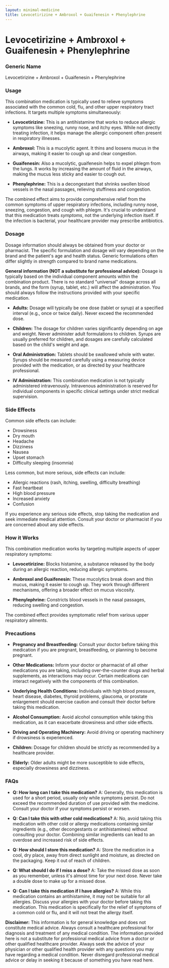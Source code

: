 ```yaml
---
layout: minimal-medicine
title: Levocetirizine + Ambroxol + Guaifenesin + Phenylephrine
---
```


# Levocetirizine + Ambroxol + Guaifenesin + Phenylephrine
### Generic Name
Levocetirizine + Ambroxol + Guaifenesin + Phenylephrine


### Usage

This combination medication is typically used to relieve symptoms associated with the common cold, flu, and other upper respiratory tract infections.  It targets multiple symptoms simultaneously:

* **Levocetirizine:** This is an antihistamine that works to reduce allergic symptoms like sneezing, runny nose, and itchy eyes.  While not directly treating infection, it helps manage the allergic component often present in respiratory illnesses.

* **Ambroxol:** This is a mucolytic agent. It thins and loosens mucus in the airways, making it easier to cough up and clear congestion.

* **Guaifenesin:** Also a mucolytic, guaifenesin helps to expel phlegm from the lungs. It works by increasing the amount of fluid in the airways, making the mucus less sticky and easier to cough out.

* **Phenylephrine:** This is a decongestant that shrinks swollen blood vessels in the nasal passages, relieving stuffiness and congestion.


The combined effect aims to provide comprehensive relief from the common symptoms of upper respiratory infections, including runny nose, sneezing, congestion, and cough with phlegm.  It's crucial to understand that this medication treats *symptoms*, not the underlying infection itself.  If the infection is bacterial, your healthcare provider may prescribe antibiotics.


### Dosage

Dosage information should always be obtained from your doctor or pharmacist.  The specific formulation and dosage will vary depending on the brand and the patient's age and health status.  Generic formulations often differ slightly in strength compared to brand name medications.

**General information (NOT a substitute for professional advice):** Dosage is typically based on the individual component amounts within the combination product.  There is no standard "universal" dosage across all brands, and the form (syrup, tablet, etc.) will affect the administration.  You should always follow the instructions provided with your specific medication.

* **Adults:** Dosage will typically be one dose (tablet or syrup) at a specified interval (e.g., once or twice daily).  Never exceed the recommended dose.

* **Children:** The dosage for children varies significantly depending on age and weight.  Never administer adult formulations to children.  Syrups are usually preferred for children, and dosages are carefully calculated based on the child's weight and age.

* **Oral Administration:**  Tablets should be swallowed whole with water. Syrups should be measured carefully using a measuring device provided with the medication, or as directed by your healthcare professional.

* **IV Administration:** This combination medication is not typically administered intravenously.  Intravenous administration is reserved for individual components in specific clinical settings under strict medical supervision.


### Side Effects

Common side effects can include:

* Drowsiness
* Dry mouth
* Headache
* Dizziness
* Nausea
* Upset stomach
* Difficulty sleeping (insomnia)


Less common, but more serious, side effects can include:

* Allergic reactions (rash, itching, swelling, difficulty breathing)
* Fast heartbeat
* High blood pressure
* Increased anxiety
* Confusion


If you experience any serious side effects, stop taking the medication and seek immediate medical attention.  Consult your doctor or pharmacist if you are concerned about any side effects.


### How it Works

This combination medication works by targeting multiple aspects of upper respiratory symptoms:

* **Levocetirizine:** Blocks histamine, a substance released by the body during an allergic reaction, reducing allergic symptoms.

* **Ambroxol and Guaifenesin:**  These mucolytics break down and thin mucus, making it easier to cough up.  They work through different mechanisms, offering a broader effect on mucus viscosity.

* **Phenylephrine:**  Constricts blood vessels in the nasal passages, reducing swelling and congestion.


The combined effect provides symptomatic relief from various upper respiratory ailments.


### Precautions

* **Pregnancy and Breastfeeding:** Consult your doctor before taking this medication if you are pregnant, breastfeeding, or planning to become pregnant.

* **Other Medications:** Inform your doctor or pharmacist of all other medications you are taking, including over-the-counter drugs and herbal supplements, as interactions may occur.  Certain medications can interact negatively with the components of this combination.

* **Underlying Health Conditions:**  Individuals with high blood pressure, heart disease, diabetes, thyroid problems, glaucoma, or prostate enlargement should exercise caution and consult their doctor before taking this medication.

* **Alcohol Consumption:** Avoid alcohol consumption while taking this medication, as it can exacerbate drowsiness and other side effects.

* **Driving and Operating Machinery:** Avoid driving or operating machinery if drowsiness is experienced.

* **Children:**  Dosage for children should be strictly as recommended by a healthcare provider.

* **Elderly:** Older adults might be more susceptible to side effects, especially drowsiness and dizziness.


### FAQs

* **Q: How long can I take this medication?**  A:  Generally, this medication is used for a short period, usually only while symptoms persist. Do not exceed the recommended duration of use provided with the medicine.  Consult your doctor if your symptoms persist or worsen.

* **Q: Can I take this with other cold medications?** A:  No, avoid taking this medication with other cold or allergy medications containing similar ingredients (e.g., other decongestants or antihistamines) without consulting your doctor.  Combining similar ingredients can lead to an overdose and increased risk of side effects.

* **Q: How should I store this medication?** A: Store the medication in a cool, dry place, away from direct sunlight and moisture, as directed on the packaging. Keep it out of reach of children.

* **Q: What should I do if I miss a dose?** A:  Take the missed dose as soon as you remember, unless it's almost time for your next dose. Never take a double dose to make up for a missed dose.

* **Q: Can I take this medication if I have allergies?** A:  While this medication contains an antihistamine, it may not be suitable for all allergies. Discuss your allergies with your doctor before taking this medication.  This medication is specifically for the relief of symptoms of a common cold or flu, and it will not treat the allergy itself.

**Disclaimer:** This information is for general knowledge and does not constitute medical advice. Always consult a healthcare professional for diagnosis and treatment of any medical condition.  The information provided here is not a substitute for professional medical advice from a doctor or other qualified healthcare provider.  Always seek the advice of your physician or other qualified health provider with any questions you may have regarding a medical condition. Never disregard professional medical advice or delay in seeking it because of something you have read here.
